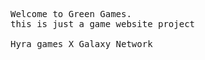 <pre>Welcome to Green Games.
this is just a game website project

Hyra games X Galaxy Network
</pre>
